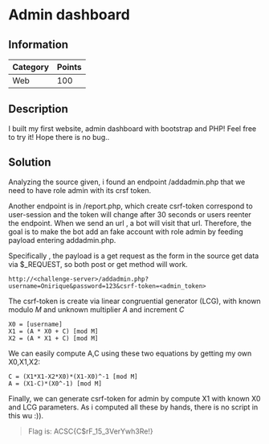 # Admin dashboard

## Information
**Category** | **Points** 
--- | --- 
Web | 100

## Description

I built my first website, admin dashboard with bootstrap and PHP!
Feel free to try it! Hope there is no bug..

## Solution

Analyzing the source given, i found an endpoint /addadmin.php that we need to have role admin with its crsf token.

Another endpoint is in /report.php, which create csrf-token correspond to user-session and the token will change after 30 seconds or users reenter the endpoint. When we send an url , a bot will visit that url. 
Therefore, the goal is to make the bot add an fake account with role admin by feeding payload entering addadmin.php.

Specifically , the payload is a get request as the form in the source get data via $_REQUEST, so both post or get method will work. 
```
http://<challenge-server>/addadmin.php?username=Onirique&password=123&csrf-token=<admin_token>
```

The csrf-token is create via linear congruential generator (LCG), with known modulo $M$ and unknown multiplier $A$ and increment $C$
```
X0 = [username]
X1 = (A * X0 + C) [mod M]
X2 = (A * X1 + C) [mod M]
```
We can easily compute A,C using these two equations by getting my own X0,X1,X2:
```
C = (X1*X1-X2*X0)*(X1-X0)^-1 [mod M]
A = (X1-C)*(X0^-1) [mod M]
```

Finally, we can generate csrf-token for admin by compute X1 with known X0 and LCG parameters. As i computed all these by hands, there is no script in this wu :)).
> Flag is: ACSC{C$rF_15_3VerYwh3Re!}

